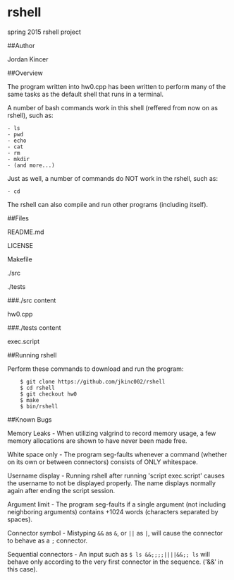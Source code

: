 # rshell
spring 2015 rshell project

##Author

Jordan Kincer

##Overview

The program written into hw0.cpp has been written to perform many of the same tasks as the default shell that runs in a terminal.

A number of bash commands work in this shell (reffered from now on as rshell), such as:

	- ls
	- pwd
	- echo
	- cat
	- rm
	- mkdir
	- (and more...)
	
Just as well, a number of commands do NOT work in the rshell, such as:

	- cd

The rshell can also compile and run other programs (including itself).

##Files

README.md

LICENSE

Makefile

./src

./tests

###./src content

hw0.cpp

###./tests content

exec.script

##Running rshell

Perform these commands to download and run the program:
```
	$ git clone https://github.com/jkinc002/rshell
	$ cd rshell
	$ git checkout hw0
	$ make
	$ bin/rshell
```

##Known Bugs

Memory Leaks - When utilizing valgrind to record memory usage, a few memory allocations are shown to have never been made free.

White space only - The program seg-faults whenever a command (whether on its own or between connectors) consists of ONLY whitespace.

Username display - Running rshell after running 'script exec.script' causes the username to not be displayed properly. The name displays normally again after ending the script session.

Argument limit - The program seg-faults if a single argument (not including neighboring arguments) contains +1024 words (characters separated by spaces).

Connector symbol - Mistyping `&&` as `&`, or `||` as `|`, will cause the connector to behave as a `;` connector.

Sequential connectors - An input such as `$ ls &&;;;;||||&&;; ls` will behave only according to the very first connector in the sequence. ('&&' in this case).


